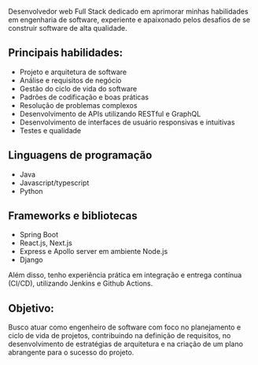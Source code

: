 Desenvolvedor web Full Stack dedicado em aprimorar minhas habilidades em engenharia de software, experiente e apaixonado pelos desafios de se construir software de alta qualidade.

## Principais habilidades:
- Projeto e arquitetura de software
- Análise e requisitos de negócio
- Gestão do ciclo de vida do software
- Padrões de codificação e boas práticas
- Resolução de problemas complexos
- Desenvolvimento de APIs utilizando RESTful e GraphQL
- Desenvolvimento de interfaces de usuário responsivas e intuitivas
- Testes e qualidade

## Linguagens de programação
- Java
- Javascript/typescript
- Python

## Frameworks e bibliotecas
- Spring Boot
- React.js, Next.js
- Express e Apollo server em ambiente Node.js
- Django

Além disso, tenho experiência prática em integração e entrega contínua (CI/CD), utilizando Jenkins e Github Actions.

## Objetivo:
Busco atuar como engenheiro de software com foco no planejamento e ciclo de vida de projetos, contribuindo na definição de requisitos, no desenvolvimento de estratégias de arquitetura e na criação de um plano abrangente para o sucesso do projeto.

